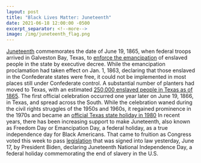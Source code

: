 ```yaml
---
layout: post
title: "Black Lives Matter: Juneteenth"
date: 2021-06-18 12:00:00 -0500
excerpt_separator: <!--more-->
image: /img/juneteenth_flag.png
---
```


[Juneteenth][juneteenth] commemorates the date of June 19, 1865, when federal troops arrived in Galveston Bay, Texas, to [enforce the emancipation][emancipation] of enslaved people in the state by executive decree. <!--more--> While the emancipation proclamation had taken effect on Jan. 1, 1863, declaring that those enslaved in the Confederate states were free, it could not be implemented in most places still under Confederate control. A substantial number of planters had moved to Texas, with an estimated [250,000 enslaved people in Texas as of 1865][texas]. The first official celebration occurred one year later on June 19, 1866, in Texas, and spread across the South. While the celebration waned during the civil rights struggles of the 1950s and 1960s, it regained prominence in the 1970s and became an [official Texas state holiday in 1980][official] In recent years, there has been increasing support to make Juneteenth, also known as Freedom Day or Emancipation Day, a federal holiday, as a true independence day for Black Americans. That came to fruition as Congress voted this week to pass [legislation][legislation] that was signed into law yesterday, June 17, by President Biden, declaring Juneteenth National Independence Day, a federal holiday commemorating the end of slavery in the U.S.

[juneteenth]: https://r20.rs6.net/tn.jsp?f=001oSWD6LBWoTpFTj71VwxJBDSLOEgfBqNOErZpVTP8X4nhsjHa5sZoGAJeJAyOH3TNmKvSzA9z_rP_u4LjfT0p7WzoZNMflKFyIKySRca7uTzwH0HE5FztwLoP9-uT_bSrMNGLO8QcxyaCUfaTn2l2N491CW-WL2mFrxWLkuG9aNP13xk7pvYoAD10hBgAl00f&c=5okyqobkHCNuD1qk_INimaVamk4Kw2dDsUUsPPbPVF8jiVc3is0tTg==&ch=VxxkYImvaE50Qe9hx6EHjX6LL6uctdyZs2O8Ia1rNMGRr-bTYwMDaA==
[emancipation]: https://r20.rs6.net/tn.jsp?f=001oSWD6LBWoTpFTj71VwxJBDSLOEgfBqNOErZpVTP8X4nhsjHa5sZoGAJeJAyOH3TN5IngoFQcQjhrIaWDJ1tYskqMpKFwaEO7DO255XKtM9DK1mky_07gmzwkyeyLkdMq2J-lhAjLR1eQlgqQfBPNHpgVHP2DNu-_Tzrkn79dTr7kXD48wO7AQhTiWRf0WNm7omsKlqVfn_doadq6J5YPPmgtxHQOdMN3LwB-zO3Cm021WjkncooAb3xep9wvFsfV&c=5okyqobkHCNuD1qk_INimaVamk4Kw2dDsUUsPPbPVF8jiVc3is0tTg==&ch=VxxkYImvaE50Qe9hx6EHjX6LL6uctdyZs2O8Ia1rNMGRr-bTYwMDaA==
[texas]: https://r20.rs6.net/tn.jsp?f=001oSWD6LBWoTpFTj71VwxJBDSLOEgfBqNOErZpVTP8X4nhsjHa5sZoGAJeJAyOH3TNxeof9Pdu006czMvn_QaP5xU1B3_01AHXbBQd3ipCRpmftDrW4UF_YyV3DDrH-35fuSmohbyAkvwDv_AUKsrojPktvQ_zoWNeP8wvv0EDdW2P1ljNVRG153pXChNKWjkJ-X25zhI2sMTHRpefyeejaiMMXvs9CRZHIPEy39VMltCUd-DmBS_ugg==&c=5okyqobkHCNuD1qk_INimaVamk4Kw2dDsUUsPPbPVF8jiVc3is0tTg==&ch=VxxkYImvaE50Qe9hx6EHjX6LL6uctdyZs2O8Ia1rNMGRr-bTYwMDaA==
[official]: https://r20.rs6.net/tn.jsp?f=001oSWD6LBWoTpFTj71VwxJBDSLOEgfBqNOErZpVTP8X4nhsjHa5sZoGAJeJAyOH3TNnKBwysv9KM8ZNUBGc8AIz0qXnhnn5dsI1ZVFKOqHBGBovElbn7KRPl0DbZFpydiHpkR5VqIbFFJp9usfSa2wDt2p5MRkIojRKEOc2gMIdOu36THb1A5x99LgkkpoLU374Im0QFIl0K-Iqw4xPjTSYw==&c=5okyqobkHCNuD1qk_INimaVamk4Kw2dDsUUsPPbPVF8jiVc3is0tTg==&ch=VxxkYImvaE50Qe9hx6EHjX6LL6uctdyZs2O8Ia1rNMGRr-bTYwMDaA==
[legislation]: https://r20.rs6.net/tn.jsp?f=001oSWD6LBWoTpFTj71VwxJBDSLOEgfBqNOErZpVTP8X4nhsjHa5sZoGAJeJAyOH3TNp_JAZQ1j0zvxkGIDTBo-H5Zwo8HnzS18a2viUPty0YdgFf40td6-cnE301I4lcIKCg2Qqe1Y_3SEHv-8uTrp-TcgAqpaBacRnZe88TZseL2ECwRWkWNLms2lWXxfKWzADu7P-Tb3jhv88Yhzn82ppw==&c=5okyqobkHCNuD1qk_INimaVamk4Kw2dDsUUsPPbPVF8jiVc3is0tTg==&ch=VxxkYImvaE50Qe9hx6EHjX6LL6uctdyZs2O8Ia1rNMGRr-bTYwMDaA==
